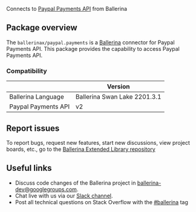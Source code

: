 Connects to [Paypal Payments API](https://developer.paypal.com/docs/api/payments/v2/) from Ballerina

## Package overview
The `ballerinax/paypal.payments` is a [Ballerina](https://ballerina.io/) connector for Paypal Payments API.
This package provides the capability to access Paypal Payments API.

### Compatibility
|                               | Version                         |
|-------------------------------|---------------------------------|
| Ballerina Language            | Ballerina Swan Lake 2201.3.1      | 
| Paypal Payments API           | v2                              |

## Report issues
To report bugs, request new features, start new discussions, view project boards, etc., go to the [Ballerina Extended Library repository](https://github.com/ballerina-platform/ballerina-extended-library)

## Useful links
- Discuss code changes of the Ballerina project in [ballerina-dev@googlegroups.com](mailto:ballerina-dev@googlegroups.com).
- Chat live with us via our [Slack channel](https://ballerina.io/community/slack/).
- Post all technical questions on Stack Overflow with the [#ballerina](https://stackoverflow.com/questions/tagged/ballerina) tag
